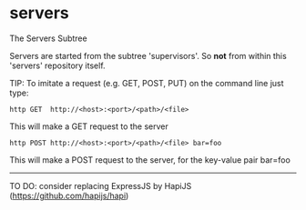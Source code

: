 # servers
The Servers Subtree

Servers are started from the subtree 'supervisors'.
So **not** from within this 'servers' repository itself.

TIP: To imitate a request (e.g. GET, POST, PUT) on the command line just type:

````
http GET  http://<host>:<port>/<path>/<file>          
````
This will make a GET  request to the server

````
http POST http://<host>:<port>/<path>/<file> bar=foo  
````
This will make a POST request to the server, for the key-value pair bar=foo

---

TO DO: consider replacing ExpressJS by HapiJS (https://github.com/hapijs/hapi)
 
